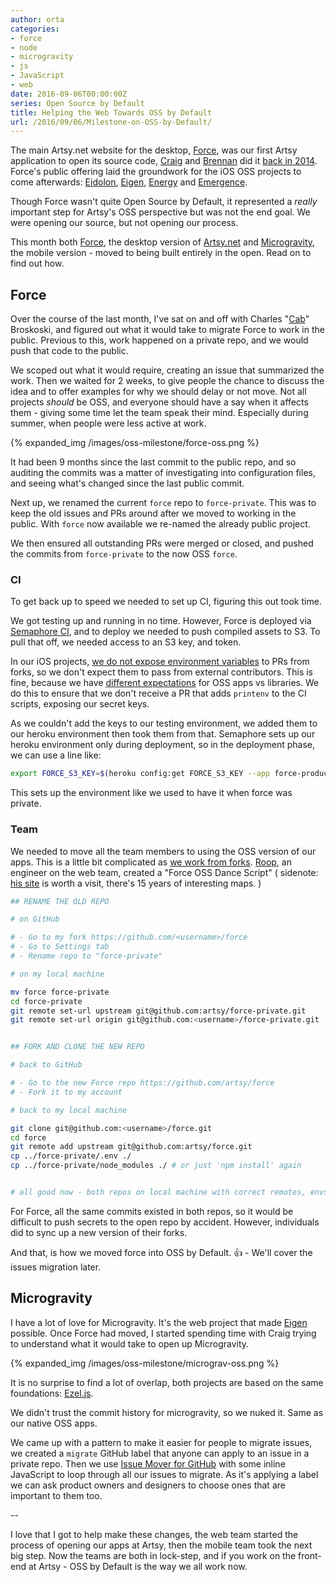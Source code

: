 ```yaml
---
author: orta
categories:
- force
- node
- microgravity
- js
- JavaScript
- web
date: 2016-09-06T00:00:00Z
series: Open Source by Default
title: Helping the Web Towards OSS by Default
url: /2016/09/06/Milestone-on-OSS-by-Default/
---
```


The main Artsy.net website for the desktop, [Force][force_gh], was our first Artsy application to open its source code, [Craig][craig] and [Brennan][brennan] did it [back in 2014][force_oss]. Force's public offering laid the groundwork for the iOS OSS projects to come afterwards: [Eidolon][eidolon_oss], [Eigen][eigen_oss], [Energy][energy_oss] and [Emergence][emergence_oss].

Though Force wasn't quite Open Source by Default, it represented a _really_ important step for  Artsy's OSS perspective but was not the end goal. We were opening our source, but not opening our process.

This month both [Force][force_gh], the desktop version of [Artsy.net][artsy_net] and [Microgravity][mg_gh], the mobile version - moved to being built entirely in the open. Read on to find out how.

<!--more-->

## Force

Over the course of the last month, I've sat on and off with Charles "[Cab][cab]" Broskoski, and figured out what it would take to migrate Force to work in the public. Previous to this, work happened on a private repo, and we would push that code to the public.

We scoped out what it would require, creating an issue that summarized the work. Then we waited for 2 weeks, to give people the chance to discuss the idea and to offer examples for why we should delay or not move. Not all projects _should_ be OSS, and everyone should have a say when it affects them - giving some time let the team speak their mind. Especially during summer, when people were less active at work.

{% expanded_img /images/oss-milestone/force-oss.png %}

It had been 9 months since the last commit to the public repo, and so auditing the commits was a matter of investigating into configuration files, and seeing what's changed since the last public commit.

Next up, we renamed the current `force` repo to `force-private`. This was to keep the old issues and PRs around after we moved to working in the public. With `force` now available we re-named the already public project.

We then ensured all outstanding PRs were merged or closed, and pushed the commits from `force-private` to the now OSS `force`.

### CI

To get back up to speed we needed to set up CI, figuring this out took time.

We got testing up and running in no time. However, Force is deployed via [Semaphore CI][semaphore], and to deploy we needed to push compiled assets to S3. To pull that off, we needed access to an S3 key, and token.

In our iOS projects, [we do not expose environment variables][eidolon_pr] to PRs from forks, so we don't expect them to pass from external contributors. This is fine, because we have [different expectations][oss_expectations] for OSS apps vs libraries. We do this to ensure that we don't receive a PR that adds `printenv` to the CI scripts, exposing our secret keys.

As we couldn't add the keys to our testing environment, we added them to our heroku environment then took them from that. Semaphore sets up our heroku environment only during deployment, so in the deployment phase, we can use a line like:

```sh
export FORCE_S3_KEY=$(heroku config:get FORCE_S3_KEY --app force-production)
```

This sets up the environment like we used to have it when force was private.

### Team

We needed to move all the team members to using the OSS version of our apps. This is a little bit complicated as [we work from forks][forks]. [Roop][roop], an engineer on the web team, created a "Force OSS Dance Script" ( sidenote: [his site][roop] is worth a visit, there's 15 years of interesting maps. )

```sh
## RENAME THE OLD REPO

# on GitHub

# - Go to my fork https://github.com/<username>/force
# - Go to Settings tab
# - Rename repo to "force-private"

# on my local machine

mv force force-private
cd force-private
git remote set-url upstream git@github.com:artsy/force-private.git
git remote set-url origin git@github.com:<username>/force-private.git


## FORK AND CLONE THE NEW REPO

# back to GitHub

# - Go to the new Force repo https://github.com/artsy/force
# - Fork it to my account

# back to my local machine

git clone git@github.com:<username>/force.git
cd force
git remote add upstream git@github.com:artsy/force.git
cp ../force-private/.env ./
cp ../force-private/node_modules ./ # or just 'npm install' again


# all good now - both repos on local machine with correct remotes, envs, deps
```

For Force, all the same commits existed in both repos, so it would be difficult to push secrets to the open repo by accident. However, individuals did to sync up a new version of their forks.

And that, is how we moved force into OSS by Default. :+1: - We'll cover the issues migration later.

## Microgravity

I have a lot of love for Microgravity. It's the web project that made [Eigen][eigen_tag] possible. Once Force had moved, I started spending time with Craig trying to understand what it would take to open up Microgravity.

{% expanded_img /images/oss-milestone/micrograv-oss.png %}

It is no surprise to find a lot of overlap, both projects are based on the same foundations: [Ezel.js][ezel].

We didn't trust the commit history for microgravity, so we nuked it. Same as our native OSS apps.

We came up with a pattern to make it easier for people to migrate issues, we created a `migrate` GitHub label that anyone can apply to an issue in a private repo. Then we use [Issue Mover for GitHub][issue_mover] with some inline JavaScript to loop through all our issues to migrate. As it's applying a label we can ask product owners and designers to choose ones that are important to them too.

--

I love that I got to help make these changes, the web team started the process of opening our apps at Artsy, then the mobile team took the next big step. Now the teams are both in lock-step, and if you work on the front-end at Artsy - OSS by Default is the way we all work now.

[brennan]: http://artsy.github.io/author/brennan
[craig]: http://artsy.github.io/author/craig
[cab]: http://charlesbroskoski.com/_/
[force_oss]: /blog/2014/09/05/we-open-sourced-our-isomorphic-javascript-website/
[eidolon_oss]: /blog/2014/11/13/eidolon-retrospective/
[eigen_oss]: /blog/2015/04/28/how-we-open-sourced-eigen/
[energy_oss]: /blog/2015/08/06/open-sourcing-energy/
[emergence_oss]: /blog/2015/11/05/Emergence-Code-Review/
[force_gh]: https://github.com/artsy/force
[mg_gh]: https://github.com/artsy/microgravity
[semaphore]: https://semaphoreci.com/
[eidolon_pr]: https://github.com/artsy/eidolon/pull/607
[oss_expectations]: http://artsy.github.io/blog/2016/01/13/OSS-Expectations/
[force_deploy]: https://github.com/artsy/force/blob/40741bfbff48f6851749eb9c3e5014b0702c8402/Makefile#L79
[forks]: /blog/2012/01/29/how-art-dot-sy-uses-github-to-build-art-dot-sy/
[roop]: http://www.anandarooproy.com/portfolio
[eigen_tag]: /blog/2015/04/28/how-we-open-sourced-eigen/
[ezel]: http://ezeljs.com
[issue_mover]: https://github-issue-mover.appspot.com
[artsy_net]: https://www.artsy.net/
